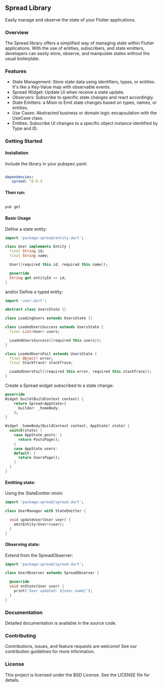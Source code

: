 ## Spread Library

Easily manage and observe the state of your Flutter applications.

### Overview

The Spread library offers a simplified way of managing state within Flutter applications. With the use of entities, subscribers, and state emitters, developers can easily store, observe, and manipulate states without the usual boilerplate.

### Features

*   State Management: Store state data using identifiers, types, or entities. It's like a Key-Value map with observable events.
*   Spread Widget: Update UI when receive a state update.  
*   Observers: Subscribe to specific state changes and react accordingly.
*   State Emitters: a Mixin to Emit state changes based on types, names, or entities.
*   Use Cases: Abstracted business or domain logic encapsulation with the UseCase class.
*   Entities: Subscribe UI changes to a specific object instance identified by Type and ID.

### Getting Started

#### Installation

Include the library in your pubspec.yaml:

```yaml

dependencies:
   spread: ^0.0.4
```

#### Then run:

```bash

pub get
```

#### Basic Usage

Define a state entity:  


```dart
import 'package:spread/entity.dart';

class User implements Entity {
  final String id;
  final String name;

  User({required this.id, required this.name});

  @override
  String get entityId => id;
}
```

and/or Define a typed entity:


```dart
import 'user.dart';

abstract class UsersState {}

class LoadingUsers extends UsersState {}

class LoadedUsersSuccess extends UsersState {
  final List<User> users;

  LoadedUsersSuccess({required this.users});
}

class LoadedUsersFail extends UsersState {
  final Object? error;
  final StackTrace? stackTrace;

  LoadedUsersFail({required this.error, required this.stackTrace});
}
```

Create a Spread widget subscribed to a state change:

```dart
@override
Widget build(BuildContext context) {
    return Spread<AppState>(
      builder: _homeBody,
    );
}

Widget _homeBody(BuildContext context, AppState? state) {
  switch(state) {
    case AppState.posts: {
      return PostsPage();
    }
    case AppState.users:
    default: {
      return UsersPage();
    }
  }
}
```

#### Emitting state:

Using the StateEmitter mixin:

```dart
import 'package:spread/spread.dart';

class UserManager with StateEmitter {

  void updateUser(User user) {
    emitEntity<User>(user);
  }
}
```

#### Observing state:

Extend from the SpreadObserver:

```dart
import 'package:spread/spread.dart';

class UserObserver extends SpreadObserver {

  @override
  void onState(User user) {
    print('User updated: ${user.name}');
  }
}
```

### Documentation

Detailed documentation is available in the source code.

### Contributing

Contributions, issues, and feature requests are welcome! See our contribution guidelines for more information.

### License

This project is licensed under the BSD License. See the LICENSE file for details.